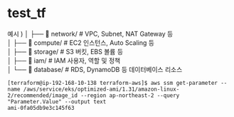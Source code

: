 # test_tf
예시 )
│   ├── 📁 network/           # VPC, Subnet, NAT Gateway 등 <br>
│   ├── 📁 compute/           # EC2 인스턴스, Auto Scaling 등 <br>
│   ├── 📁 storage/           # S3 버킷, EBS 볼륨 등 <br>
│   ├── 📁 iam/               # IAM 사용자, 역할 및 정책 <br>
│   └── 📁 database/          # RDS, DynamoDB 등 데이터베이스 리소스 <br>

```
[terraform@ip-192-168-10-138 terraform-aws]$ aws ssm get-parameter --name /aws/service/eks/optimized-ami/1.31/amazon-linux-2/recommended/image_id --region ap-northeast-2 --query "Parameter.Value" --output text
ami-0fa05db9e3c145f63
```

